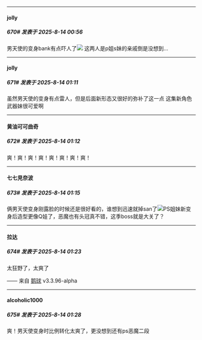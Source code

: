 ﻿
*****

####  jolly  
##### 670#       发表于 2025-8-14 00:56

男天使的变身bank有点吓人了<img src="https://static.stage1st.com/image/smiley/face2017/103.png" referrerpolicy="no-referrer">
这两人是p姐s妹的亲戚倒是没想到…


*****

####  jolly  
##### 671#       发表于 2025-8-14 01:11

虽然男天使的变身有点雷人，但是后面新形态又很好的弥补了这一点
这集新角色武器妹很可爱啊

*****

####  黄油可可曲奇  
##### 672#       发表于 2025-8-14 01:12

爽！爽！爽！爽！爽！爽！爽！爽！


*****

####  七七見奈波  
##### 673#       发表于 2025-8-14 01:15

俩男天使变身刚露脸的时候还是很好看的，谁想到迅速就掉san了<img src="https://static.stage1st.com/image/smiley/face2017/066.png" referrerpolicy="no-referrer">PS姐妹新变身后造型更像Q娃了，恶魔也有头冠真不错，这季boss就是大关了？


*****

####  拉达  
##### 674#       发表于 2025-8-14 01:23

太狂野了，太爽了

—— 来自 [鹅球](https://www.pgyer.com/xfPejhuq) v3.3.96-alpha


*****

####  alcoholic1000  
##### 675#       发表于 2025-8-14 01:28

爽！男天使变身时比例转化太爽了，更没想到还有ps恶魔二段

